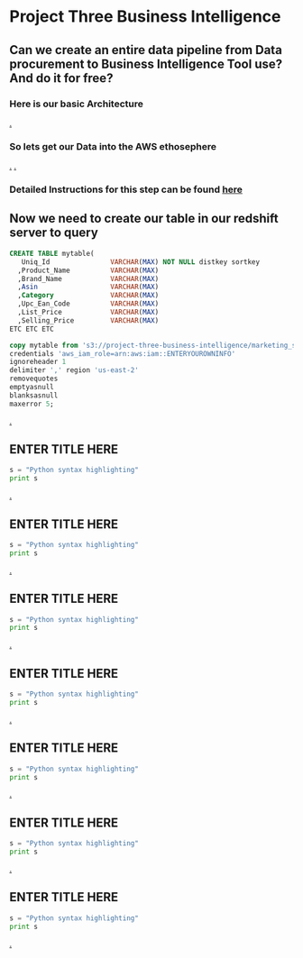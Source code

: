 # Project Three Business Intelligence #

## Can we create an entire data pipeline from Data procurement to Business Intelligence Tool use? And do it for free? ##

### Here is our basic Architecture ###

[.](https://github.com/derekchappell/Project_Three_Business_Intelligence/blob/main/Photos/Project_Three_BI_Flow.jpg)

### So lets get our Data into the AWS ethosephere ###

[.](https://github.com/derekchappell/Project_Three_Business_Intelligence/blob/main/Photos/S3%20bucket.JPG)
[.](https://github.com/derekchappell/Project_Three_Business_Intelligence/blob/main/Photos/redhsift.JPG)

### Detailed Instructions for this step can be found [here](https://docs.aws.amazon.com/redshift/latest/gsg/getting-started.html) ###

## Now we need to create our table in our redshift server to query ##

```SQL
CREATE TABLE mytable(
   Uniq_Id               VARCHAR(MAX) NOT NULL distkey sortkey 
  ,Product_Name          VARCHAR(MAX) 
  ,Brand_Name            VARCHAR(MAX)
  ,Asin                  VARCHAR(MAX)
  ,Category              VARCHAR(MAX)
  ,Upc_Ean_Code          VARCHAR(MAX)
  ,List_Price            VARCHAR(MAX) 
  ,Selling_Price         VARCHAR(MAX)
ETC ETC ETC

copy mytable from 's3://project-three-business-intelligence/marketing_sample_for_amazon_data.csv'
credentials 'aws_iam_role=arn:aws:iam::ENTERYOUROWNINFO'
ignoreheader 1
delimiter ',' region 'us-east-2'
removequotes
emptyasnull
blanksasnull
maxerror 5;

```

[.]()

## ENTER TITLE HERE ##

```python
s = "Python syntax highlighting"
print s
```

[.]()

## ENTER TITLE HERE ##

```python
s = "Python syntax highlighting"
print s
```

[.]()

## ENTER TITLE HERE ##

```python
s = "Python syntax highlighting"
print s
```

[.]()

## ENTER TITLE HERE ##

```python
s = "Python syntax highlighting"
print s
```

[.]()

## ENTER TITLE HERE ##

```python
s = "Python syntax highlighting"
print s
```

[.]()

## ENTER TITLE HERE ##

```python
s = "Python syntax highlighting"
print s
```

[.]()

## ENTER TITLE HERE ##

```python
s = "Python syntax highlighting"
print s
```

[.]()
